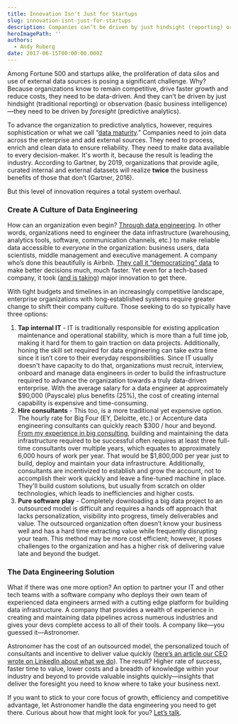 ```yaml
---
title: Innovation Isn't Just for Startups
slug: innovation-isnt-just-for-startups
description: Companies can’t be driven by just hindsight (reporting) or observation (basic business intelligence)—they need to be driven by foresight (predictive analytics).
heroImagePath: ''
authors:
  - Andy Ruberg
date: 2017-06-15T00:00:00.000Z
---
```


Among Fortune 500 and startups alike, the proliferation of data silos and use of external data sources is posing a significant challenge. Why? Because organizations know to remain competitive, drive faster growth and reduce costs, they need to be data-driven. And they can’t be driven by just hindsight (traditional reporting) or observation (basic business intelligence)—they need to be driven by _foresight_ (predictive analytics).

To advance the organization to predictive analytics, however, requires sophistication or what we call “[data maturity](https://www.astronomer.io/data-assessment).” Companies need to join data across the enterprise and add external sources. They need to process, enrich and clean data to ensure reliability. They need to make data available to every decision-maker. It's worth it, because the result is leading the industry. According to Gartner, by 2019, organizations that provide agile, curated internal and external datasets will realize **twice** the business benefits of those that don’t (Gartner, 2016).

But this level of innovation requires a total system overhaul. &nbsp;

### Create A Culture of Data Engineering

How can an organization even begin? [Through data engineering](https://www.astronomer.io/blog/airflow-and-the-future-of-data-engineering). In other words, organizations need to engineer the data infrastructure (warehousing, analytics tools, software, communication channels, etc.) to make reliable data accessible to _everyone_ in the organization: business users, data scientists, middle management and executive management. A company who’s done this beautifully is Airbnb. [They call it “democratizing” data](https://medium.com/airbnb-engineering/democratizing-data-at-airbnb-852d76c51770) to make better decisions much, much faster. Yet even for a tech-based company, it took ([and is taking](https://medium.com/airbnb-engineering/how-airbnb-democratizes-data-science-with-data-university-3eccc71e073a)) major innovation to get there.

With tight budgets and timelines in an increasingly competitive landscape, enterprise organizations with long-established systems require greater change to shift their company culture. Those seeking to do so typically have three options:

1. **Tap internal IT** - IT is traditionally responsible for existing application maintenance and operational stability, which is more than a full time job, making it hard for them to gain traction on data projects. Additionally, honing the skill set required for data engineering can take extra time since it isn’t core to their everyday responsibilities. Since IT usually doesn't have capacity to do that, organizations must recruit, interview, onboard and manage data engineers in order to build the infrastructure required to advance the organization towards a truly data-driven enterprise. With the average salary for a data engineer at approximately $90,000 (Payscale) plus benefits (25%), the cost of creating internal capability is expensive and time-consuming.&nbsp;
2. **Hire consultants** - This too, is a more traditional yet expensive option. The hourly rate for Big Four (EY, Deloitte, etc.) or Accenture data engineering consultants can quickly reach $300 / hour and beyond. [From my experience in big consulting](https://www.astronomer.io/blog/why-i-left-big-consulting-for-a-startup), building and maintaining the data infrastructure required to be successful often requires at least three full-time consultants over multiple years, which equates to approximately 6,000 hours of work per year. That would be $1,800,000 per year just to build, deploy and maintain your data infrastructure. Additionally, consultants are incentivized to establish and grow the account, not to accomplish their work quickly and leave a fine-tuned machine in place. They'll build custom solutions, but usually from scratch on older technologies, which leads to inefficiencies and higher costs.
3. **Pure software play** - Completely downloading a big data project to an outsourced model is difficult and requires a hands off approach that lacks personalization, visibility into progress, timely deliverables and value. The outsourced organization often doesn’t know your business well and has a hard time extracting value while frequently disrupting your team. This method may be more cost efficient; however, it poses challenges to the organization and has a higher risk of delivering value late and beyond the budget.

### The Data Engineering Solution

What if there was one more option? An option to partner your IT and other tech teams with a software company who deploys their own team of experienced data engineers armed with a cutting edge platform for building data infrastructure. A company that provides a wealth of experience in creating and maintaining data pipelines across numerous industries and gives your devs complete access to all of their tools. A company like—you guessed it—Astronomer.

Astronomer has the cost of an outsourced model, the personalized touch of consultants and incentive to deliver value quickly ([here’s an article our CEO wrote on LinkedIn about what we do](https://www.linkedin.com/pulse/astronomer-platform-data-engineering-ry-walker)). The result? Higher rate of success, faster time to value, lower costs and a breadth of knowledge within your industry and beyond to provide valuable insights quickly—insights that deliver the foresight you need to know where to take your business next.

If you want to stick to your core focus of growth, efficiency and competitive advantage, let Astronomer handle the data engineering you need to get there. Curious about how that might look for you? [Let’s talk](mailto:andy@astronomer.io).

